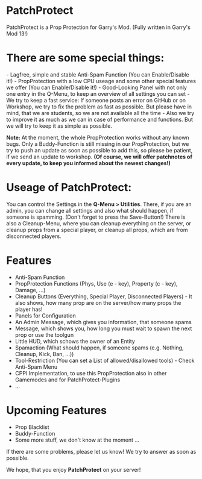 <h1>PatchProtect</h1>

PatchProtect is a Prop Protection for Garry's Mod. (Fully written in Garry's Mod 13!)

<h1>There are some special things:</h1>
- Lagfree, simple and stable Anti-Spam Function (You can Enable/Disable it!)
- PropProtection with a low CPU useage and some other special features we offer (You can Enable/Disable it!)
- Good-Looking Panel with not only one entry in the Q-Menu, to keep an overview of all settings you can set
- We try to keep a fast service: If someone posts an error on GitHub or on Workshop, we try to fix the problem as fast as possible. But please have in mind, that we are students, so we are not available all the time
- Also we try to improve it as much as we can in case of performance and functions. But we will try to keep it as simple as possible.

<b>Note: </b>At the moment, the whole PropProtection works without any known bugs.
Only a Buddy-Function is still missing in our PropProtection, but we try to push an update as soon as possible to add this, so please be patient, if we send an update to workshop. <b>(Of course, we will offer patchnotes of every update, to keep you informed about the newest changes!)</b>

<h1>Useage of PatchProtect:</h1>
You can control the Settings in the <b>Q-Menu > Utilities</b>. There, if you are an admin, you can change all settings and also what should happen, if someone is spamming. (Don't forget to press the Save-Button!)
There is also a Cleanup-Menu, where you can cleanup everything on the server, or cleanup props from a special player, or cleanup all props, which are from disconnected players.

<h1>Features</h1>
<ul>
	<li>Anti-Spam Function</li>
	<li>PropProtection Functions (Phys, Use (e - key), Property (c - key), Damage, ...)</li>
	<li>Cleanup Buttons (Everything, Special Player, Disconnected Players) - It also shows, how many prop are on the server/how many props the player has!
	<li>Panels for Configuration</li>
	<li>An Admin Message, which gives you information, that someone spams</li>
	<li>Message, which shows you, how long you must wait to spawn the next prop or use the toolgun</li>
	<li>Little HUD, which schows the owner of an Entity</li>
	<li>Spamaction (What should happen, if someone spams (e.g. Nothing, Cleanup, Kick, Ban, ...))</li>
	<li>Tool-Restriction (You can set a List of allowed/disallowed tools) - Check Anti-Spam Menu</li>
	<li>CPPI Implementation, to use this PropProtection also in other Gamemodes and for PatchProtect-Plugins</li>
	<li>...</li>
</ul>

<h1>Upcoming Features</h1>
<ul>
	<li>Prop Blacklist</li>
	<li>Buddy-Function</li>
	<li>Some more stuff, we don't know at the moment ...</li>
</ul>

If there are some problems, please let us know! We try to answer as soon as possible.

We hope, that you enjoy <b>PatchProtect</b> on your server!

